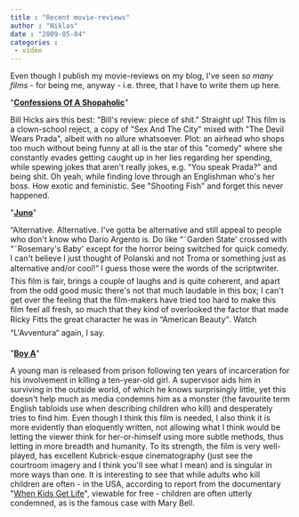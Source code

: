 ```yaml
---
title : "Recent movie-reviews"
author : "Niklas"
date : "2009-05-04"
categories : 
 - video
---
```


Even though I publish my movie-reviews on my blog, I've seen _so many films_ - for being me, anyway - i.e. three, that I have to write them up here.

"**[Confessions Of A Shopaholic](http://www.imdb.com/title/tt1093908/)**"

Bill Hicks airs this best: "Bill's review: piece of shit." Straight up! This film is a clown-school reject, a copy of "Sex And The City" mixed with "The Devil Wears Prada", albeit with no allure whatsoever. Plot: an airhead who shops too much without being funny at all is the star of this "comedy" where she constantly evades getting caught up in her lies regarding her spending, while spewing jokes that aren't really jokes, e.g. "You speak Prada?" and being shit. Oh yeah, while finding love through an Englishman who's her boss. How exotic and feministic. See "Shooting Fish" and forget this never happened.

"**[Juno](http://www.imdb.com/title/tt0467406/)**"

“Alternative. Alternative. I've gotta be alternative and still appeal to people who don't know who Dario Argento is. Do like “˜Garden State' crossed with “˜Rosemary's Baby' except for the horror being switched for quick comedy. I can't believe I just thought of Polanski and not Troma or something just as alternative and/or cool!“ I guess those were the words of the scriptwriter. This film is fair, brings a couple of laughs and is quite coherent, and apart from the odd good music there's not that much laudable in this box; I can't get over the feeling that the film-makers have tried too hard to make this film feel all fresh, so much that they kind of overlooked the factor that made Ricky Fitts the great character he was in “American Beauty“. Watch “L'Avventura“ again, I say.

"**[Boy A](http://www.imdb.com/title/tt1078188/)**"

A young man is released from prison following ten years of incarceration for his involvement in killing a ten-year-old girl. A supervisor aids him in surviving in the outside world, of which he knows surprisingly little, yet this doesn't help much as media condemns him as a monster (the favourite term English tabloids use when describing children who kill) and desperately tries to find him. Even though I think this film is needed, I also think it is more evidently than eloquently written, not allowing what I think would be letting the viewer think for her-or-himself using more subtle methods, thus letting in more breadth and humanity. To its strength, the film is very well-played, has excellent Kubrick-esque cinematography (just see the courtroom imagery and I think you'll see what I mean) and is singular in more ways than one. It is interesting to see that while adults who kill children are often - in the USA, according to report from the documentary "[When Kids Get Life](http://www.pbs.org/wgbh/pages/frontline/whenkidsgetlife/view)", viewable for free - children are often utterly condemned, as is the famous case with Mary Bell.
